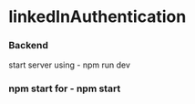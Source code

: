 # linkedInAuthentication
### Backend
start server using - npm run dev 

### npm start for - npm start
